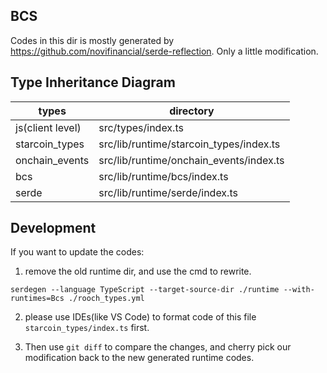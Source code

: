 ## BCS

Codes in this dir is mostly generated by https://github.com/novifinancial/serde-reflection.
Only a little modification.

## Type Inheritance Diagram

| types            | directory                               |
| ---------------- | --------------------------------------- |
| js(client level) | src/types/index.ts                      |
| starcoin_types   | src/lib/runtime/starcoin_types/index.ts |
| onchain_events   | src/lib/runtime/onchain_events/index.ts |
| bcs              | src/lib/runtime/bcs/index.ts            |
| serde            | src/lib/runtime/serde/index.ts          |

## Development

If you want to update the codes:

1. remove the old runtime dir, and use the cmd to rewrite.

```shell
serdegen --language TypeScript --target-source-dir ./runtime --with-runtimes=Bcs ./rooch_types.yml
```

2. please use IDEs(like VS Code) to format code of this file `starcoin_types/index.ts` first.

3. Then use `git diff` to compare the changes, and cherry pick our modification back to the new generated runtime codes.
